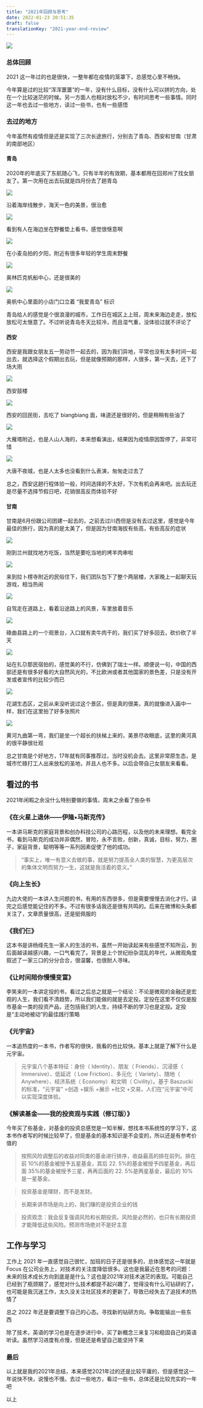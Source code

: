 ```yaml
---
title: "2021年回顾与思考"
date: 2022-01-23 20:51:35
draft: false
translationKey: "2021-year-end-review"
---
```


![](https://tva1.sinaimg.cn/large/008i3skNgy1gymqjruaipj30sg0lc40g.jpg)

### 总体回顾


2021 这一年过的也是很快，一整年都在疫情的笼罩下，总感觉心里不畅快。
   
今年算是过的比较“浑浑噩噩”的一年，没有什么目标，没有什么可以拼的方向，处在一个比较迷茫的时候。另一方面人也相对放松不少，有时间思考一些事情。同时这一年也去过一些地方，读过一些书，也有一些感悟

### 去过的地方

今年虽然有疫情但是还是实现了三次长途旅行，分别去了青岛、西安和甘南（甘肃的南部地区）

#### 青岛

2020年的年底买了东航随心飞，只有半年的有效期，基本都用在回郑州了找女朋友了。第一次用在出去玩就是四月份去了趟青岛

![](https://tva1.sinaimg.cn/large/008i3skNgy1gymo6ofpowj30u40k4whd.jpg)

沿着海岸线散步，海天一色的美景，很治愈

![](https://tva1.sinaimg.cn/large/008i3skNgy1gymofbaaihj31hi0u0k0m.jpg)

看到有人在海边坐在野餐垫上看书，感觉很惬意啊

![](https://tva1.sinaimg.cn/large/008i3skNgy1gymo8h90xdj30u40k40ud.jpg)

在小麦岛拍的夕阳，附近有很多年轻的学生周末野餐

![](https://tva1.sinaimg.cn/large/008i3skNgy1gymoa0wpz9j30u40k4acf.jpg)

奥林匹克帆船中心，还是很美的

![](https://tva1.sinaimg.cn/large/008i3skNgy1gymob01gq8j30u40k476r.jpg)

奥帆中心里面的小店门口立着 “我爱青岛” 标识

青岛给人的感觉是个很浪漫的城市，工作日在城区上上班，周末来海边走走，放松放松可太惬意了。不过听说青岛冬天比较冷，而且湿气重，没体验过就不评论了

#### 西安

西安是我跟女朋友五一劳动节一起去的，因为我们异地，平常也没有太多时间一起出去，就选择这个假期出去玩，但是就像预期的那样，人很多，第一天去，还下了场大雨

![](https://tva1.sinaimg.cn/large/008i3skNgy1gymorzjyq2j30sg0lcjsj.jpg)

西安鼓楼

![](https://tva1.sinaimg.cn/large/008i3skNgy1gymom8t1zyj31400u042w.jpg)

西安的回民街，去吃了 biangbiang 面，味道还是很好的，但是稍稍有些油了

![](https://tva1.sinaimg.cn/large/008i3skNgy1gymor7fsj1j30sg0lct9s.jpg)

大雁塔附近，也是人山人海的，本来想看演出，结果因为疫情原因暂停了，非常可惜

![](https://tva1.sinaimg.cn/large/008i3skNgy1gymorex7e7j30sg0lcq3u.jpg)

大唐不夜城，也是人太多也没看到什么表演，匆匆走过去了

总之，西安这趟行程体验一般，时间选择的不太好，下次有机会再来吧。出去玩还是尽量不选择节假日吧，花销很高反而体验不好

#### 甘南

甘南是6月份跟公司团建一起去的，之前去过川西但是没有去过这里，感觉是今年最佳的旅行，因为真的是太美了，但是因为甘南海拔有些高，有些高反的症状

![](https://tva1.sinaimg.cn/large/008i3skNgy1gymqbq97idj30sg0lctbf.jpg)

刚到兰州就找地方吃饭，当然是要吃当地的烤羊肉串啦


![](https://tva1.sinaimg.cn/large/008i3skNgy1gymqcsytzxj30sg0lcwhh.jpg)

来到拉卜楞寺附近的民俗住下，我们团队包下了整个两层楼，大家晚上一起聊天玩游戏，相当热闹


![](https://tva1.sinaimg.cn/large/008i3skNgy1gymqgxjea3j30sg0lc3zl.jpg)


自驾走在道路上，看着沿途路上的风景，车里放着音乐

![](https://tva1.sinaimg.cn/large/008i3skNgy1gymqhn2rsfj30u40k4q4r.jpg)


碌曲县路上的一个观景台，入口就有卖牛肉干的，我们买了好多回去，砍价砍了半天


![](https://tva1.sinaimg.cn/large/008i3skNgy1gymqjruaipj30sg0lc40g.jpg)

站在扎尕那民宿拍的，感觉美的不行，仿佛到了瑞士一样。顺便说一句，中国的西部还是有很多好看的大自然风光的，不比欧洲或者其他国家的景色差，只是没有开发或者宣传的比较少而已


![](https://tva1.sinaimg.cn/large/008i3skNgy1gymql4f8k7j30sg0lcwgj.jpg)

花湖生态区，之前从来没听说过这个景区，但是真的很美，真的就像进入画中一样，我们在这里拍了好多张照片


![](https://tva1.sinaimg.cn/large/008i3skNgy1gymqn6iq7tj30sg0lcjsz.jpg)


黄河九曲第一弯，我们是坐一个超长的扶梯上来的，美景尽收眼底，这里的黄河真的很平静很壮观

总之甘南是个好地方，17年就有同事推荐过，当时没机会去。这里非常原生态，是城市忙碌打工人出来放松的圣地，并且人也不多。以后会带自己女朋友来看看。


## 看过的书

2021年闲暇之余没什么特别要做的事情，周末之余看了些杂书

### 《在火星上退休——伊隆•马斯克传》

一本讲马斯克的家庭背景和创办科技公司的心路历程，以及他的未来理想。看完全书，看到马斯克的成功并非偶然，冒险，永不言败，创新，真诚，目标，努力，圈子，家庭背景，聪明等等一系列因素促使了他的成功。

 > “事实上，唯一有意义去做的事，就是努力提高全人类的智慧，为更高层次的集体文明而努力一生，这就是我活着的意义。”

### 《向上生长》

九边大佬的一本讲人生问题的书，有用的东西很多，但是需要慢慢去消化才行。读完之后感觉能记住的不多。不过有很多话我还是很有共鸣的。后来在微博和头条都关注了，文章质量很高，还是挺佩服的

### 《我们仨》

这本书是讲杨绛先生一家人的生活的书，虽然一开始读起来有些感觉不知所云，到后面越读越感兴趣，一口气看完了。背景是上个世纪纷杂混乱的年代，从微观角度叙述了一家三口的分分合合，很温馨，也很耐人寻味。


### 《让时间陪你慢慢变富》

李笑来的一本讲定投的书，看过之后总之就是一个结论：不论是微观的金融还是宏观的人生，我们看不清趋势，所以我们能做的就是去定投。定投在这里不仅仅是股市基金一类的投资产品，还包括我们的人生，持续不断的学习也是定投。定投是“主动地被动”的最佳践行策略


### 《元宇宙》

一本追热度的一本书，作者写的很快，我看的也比较快。基本上就是了解下什么是元宇宙。

> 元宇宙八个基本特征：身份（ Identity）、朋友（ Friends）、沉浸感（ Immersive）、低延迟（ Low Friction）、多元化（ Variety）、随地（ Anywhere）、经济系统（ Economy）和文明（ Civility）。基于 Baszucki的标准，“元宇宙” =创造 +娱乐 +展示 +社交 +交易，人们在“元宇宙”中可以实现深度体验。


### 《解读基金——我的投资观与实践（修订版）》

今年买了些基金，对基金的投资总感觉是一知半解，想找本书系统性的学习下，这本书作者写的时候比较早了，但是基金的基本知识是不会变的，所以还是有参考价值的

> 按照风险调整后的收益对同类的基金进行排序，收益最高的排在前列。排在前 10%的基金被授予五星基金，其后 22. 5%的基金被授予四星基金，再后面 35%的基金被授予三星，再再后面的 22. 5%是两星基金，最后的 10%是一星基金。


>  投资基金是理财，而不是发财。

> 长期来讲市场是向上的，我们赚的是投资企业的钱

> 投资观念：我会反复强调风险和长期投资。风险是必然的，也只有长期投资才能降低这些风险。预测市场绝对不是好主意


## 工作与学习

工作上 2021 年一直感觉自己很忙，加班的日子还是很多的，总体感觉这一年就是 Focus 在公司业务上，对技术的关注度降低很多。这也是我最近在思考的问题：未来的技术成长方向到底是是什么？这也是2021年对技术迷茫的表现。可能自己已经到了瓶颈期了，感觉对什么技术都提不起兴趣了，觉得没有什么可钻研的了，也可能是我沉迷工作，太久没关注社区技术的更新了，导致已经失去了追技术的热情了

总之 2022 年还是要调整下自己的心态。寻找新的钻研方向。争取能输出一些东西

除了技术，英语的学习也是在逐步进行中，买了新概念三来复习和稳固自己的英语听读。虽然学习进度有点慢，但是还是希望自己能坚持下来

### 最后

以上就是我的2021年总结，本来感觉2021年过的还是比较平庸的，但是感觉这一年说快不快，说慢也不慢。去过一些地方，看过一些书，总体还是比较充实的一年吧

以上
